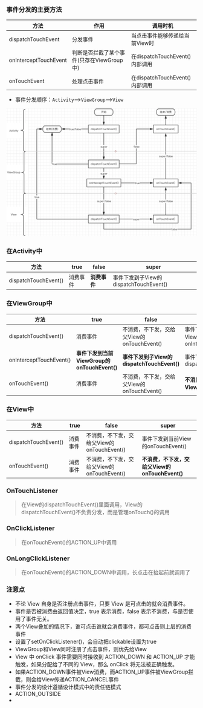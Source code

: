 ### 事件分发的主要方法
方法 | 作用 | 调用时机
--- | --- | ---
dispatchTouchEvent | 分发事件 | 当点击事件能够传递给当前View时
onInterceptTouchEvent | 判断是否拦截了某个事件(只存在ViewGroup中) | 在dispatchTouchEvent()内部调用
onTouchEvent | 处理点击事件 | 在dispatchTouchEvent()内部调用

* 事件分发顺序：`Activity`-->`ViewGroup`-->`View`

![](../pic/touch_event.png)

### 在Activity中
方法 | true | false | super
--- | --- | --- | ---
dispatchTouchEvent() | 消费事件 | **消费事件** | 事件下发到子View的dispatchTouchEvent() 

### 在ViewGroup中
方法 | true | false | super
--- | --- | --- | ---
dispatchTouchEvent() | 消费事件 | 不消费，不下发，交给父View的onTouchEvent() | 事件下发到当前ViewGroup的onInterceptTouchEvent()
onInterceptTouchEvent() | **事件下发到当前ViewGroup的onTouchEvent()** | **事件下发到子View的dispatchTouchEvent()** | 事件下发到子View的dispatchTouchEvent() 
onTouchEvent() | 消费事件 | 不消费，不下发，交给父View的onTouchEvent() | **不消费，不下发，交给父View的onTouchEvent()**

### 在View中
方法 | true | false | super
--- | --- | --- | ---
dispatchTouchEvent() | 消费事件 | 不消费，不下发，交给父View的onTouchEvent() | 事件下发到当前View的onTouchEvent() 
onTouchEvent() | 消费事件 | 不消费，不下发，交给父View的onTouchEvent() | **不消费，不下发，交给父View的onTouchEvent()**

### OnTouchListener
> 在View的dispatchTouchEvent()里面调用，View的dispatchTouchEvent()不负责分发，而是管理onTouch()的调用

### OnClickListener
> 在onTouchEvent()的ACTION_UP中调用

### OnLongClickListener
> 在onTouchEvent()的ACTION_DOWN中调用，长点击在抬起前就调用了

### 注意点
* 不论 View 自身是否注册点击事件，只要 View 是可点击的就会消费事件。
* 事件是否被消费由返回值决定，true 表示消费，false 表示不消费，与是否使用了事件无关。
* 两个View叠加的情况下，谁可点击谁就会消费事件，都可点击则上层的消费事件
* 设置了setOnClickListener()，会自动把clickable设置为true
* ViewGroup和View同时注册了点击事件，则优先给View
* View 中 onClick 事件需要同时接收到 ACTION_DOWN 和 ACTION_UP 才能触发，如果分配给了不同的 View，那么 onClick 将无法被正确触发。
* 如果ACTION_DOWN事件被View消费，而ACTION_UP事件被ViewGroup拦截，则会给View传递ACTION_CANCEL事件
* 事件分发的设计遵循设计模式中的责任链模式
* ACTION_OUTSIDE
* 